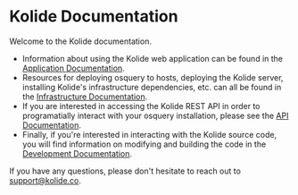 # Kolide Documentation

Welcome to the Kolide documentation.

- Information about using the Kolide web application can be found in the [Application Documentation](./application/README.md).
- Resources for deploying osquery to hosts, deploying the Kolide server, installing Kolide's infrastructure dependencies, etc. can all be found in the [Infrastructure Documentation](./infrastructure/README.md).
- If you are interested in accessing the Kolide REST API in order to programatially interact with your osquery installation, please see the [API Documentation](./api/README.md).
- Finally, if you're interested in interacting with the Kolide source code, you will find information on modifying and building the code in the [Development Documentation](./development/README.md).

If you have any questions, please don't hesitate to reach out to [support@kolide.co](mailto:support@kolide.co).
